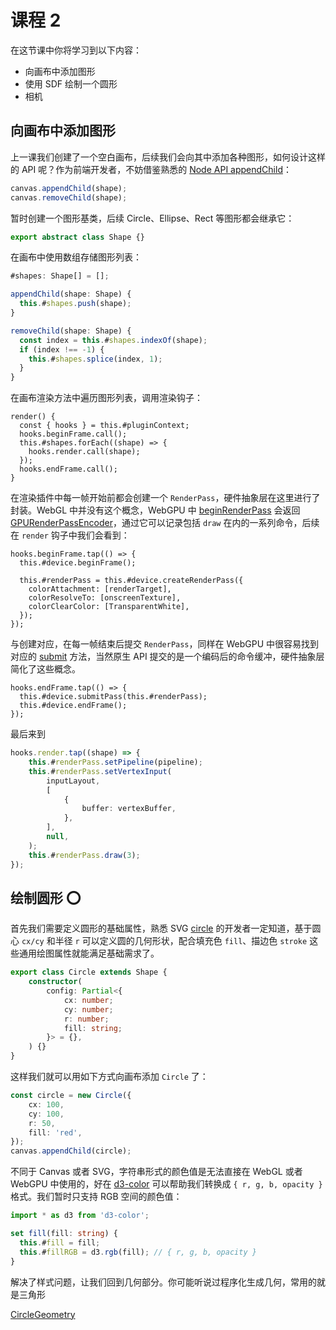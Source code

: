 # 课程 2

在这节课中你将学习到以下内容：

-   向画布中添加图形
-   使用 SDF 绘制一个圆形
-   相机

## 向画布中添加图形

上一课我们创建了一个空白画布，后续我们会向其中添加各种图形，如何设计这样的 API 呢？作为前端开发者，不妨借鉴熟悉的 [Node API appendChild]：

```ts
canvas.appendChild(shape);
canvas.removeChild(shape);
```

暂时创建一个图形基类，后续 Circle、Ellipse、Rect 等图形都会继承它：

```ts
export abstract class Shape {}
```

在画布中使用数组存储图形列表：

```ts
#shapes: Shape[] = [];

appendChild(shape: Shape) {
  this.#shapes.push(shape);
}

removeChild(shape: Shape) {
  const index = this.#shapes.indexOf(shape);
  if (index !== -1) {
    this.#shapes.splice(index, 1);
  }
}
```

在画布渲染方法中遍历图形列表，调用渲染钩子：

```ts{4}
render() {
  const { hooks } = this.#pluginContext;
  hooks.beginFrame.call();
  this.#shapes.forEach((shape) => {
    hooks.render.call(shape);
  });
  hooks.endFrame.call();
}
```

在渲染插件中每一帧开始前都会创建一个 `RenderPass`，硬件抽象层在这里进行了封装。WebGL 中并没有这个概念，WebGPU 中 [beginRenderPass] 会返回 [GPURenderPassEncoder]，通过它可以记录包括 `draw` 在内的一系列命令，后续在 `render` 钩子中我们会看到：

```ts{4}
hooks.beginFrame.tap(() => {
  this.#device.beginFrame();

  this.#renderPass = this.#device.createRenderPass({
    colorAttachment: [renderTarget],
    colorResolveTo: [onscreenTexture],
    colorClearColor: [TransparentWhite],
  });
});
```

与创建对应，在每一帧结束后提交 `RenderPass`，同样在 WebGPU 中很容易找到对应的 [submit] 方法，当然原生 API 提交的是一个编码后的命令缓冲，硬件抽象层简化了这些概念。

```ts{2}
hooks.endFrame.tap(() => {
  this.#device.submitPass(this.#renderPass);
  this.#device.endFrame();
});
```

最后来到

```ts
hooks.render.tap((shape) => {
    this.#renderPass.setPipeline(pipeline);
    this.#renderPass.setVertexInput(
        inputLayout,
        [
            {
                buffer: vertexBuffer,
            },
        ],
        null,
    );
    this.#renderPass.draw(3);
});
```

## 绘制圆形 ⭕️

首先我们需要定义圆形的基础属性，熟悉 SVG [circle] 的开发者一定知道，基于圆心 `cx/cy` 和半径 `r` 可以定义圆的几何形状，配合填充色 `fill`、描边色 `stroke` 这些通用绘图属性就能满足基础需求了。

```ts
export class Circle extends Shape {
    constructor(
        config: Partial<{
            cx: number;
            cy: number;
            r: number;
            fill: string;
        }> = {},
    ) {}
}
```

这样我们就可以用如下方式向画布添加 `Circle` 了：

```ts
const circle = new Circle({
    cx: 100,
    cy: 100,
    r: 50,
    fill: 'red',
});
canvas.appendChild(circle);
```

不同于 Canvas 或者 SVG，字符串形式的颜色值是无法直接在 WebGL 或者 WebGPU 中使用的，好在 [d3-color] 可以帮助我们转换成 `{ r, g, b, opacity }` 格式。我们暂时只支持 RGB 空间的颜色值：

```ts
import * as d3 from 'd3-color';

set fill(fill: string) {
  this.#fill = fill;
  this.#fillRGB = d3.rgb(fill); // { r, g, b, opacity }
}
```

解决了样式问题，让我们回到几何部分。你可能听说过程序化生成几何，常用的就是三角形

[CircleGeometry]

[Node API appendChild]: https://developer.mozilla.org/en-US/docs/Web/API/Node/appendChild
[GPURenderPassEncoder]: https://developer.mozilla.org/en-US/docs/Web/API/GPURenderPassEncoder
[beginRenderPass]: https://developer.mozilla.org/en-US/docs/Web/API/GPUCommandEncoder/beginRenderPass
[submit]: https://developer.mozilla.org/en-US/docs/Web/API/GPUQueue/submit
[circle]: https://developer.mozilla.org/en-US/docs/Web/SVG/Element/circle
[d3-color]: https://github.com/d3/d3-color
[CircleGeometry]: https://threejs.org/docs/#api/en/geometries/CircleGeometry
